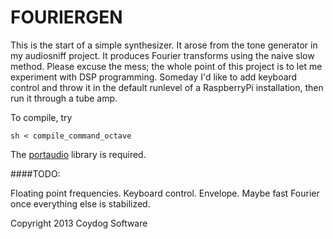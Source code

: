 FOURIERGEN
==========

This is the start of a simple synthesizer. It arose from the tone generator
in my audiosniff project. It produces Fourier transforms using the naive slow
method. Please excuse the mess; the whole point of this project is to let me
experiment with DSP programming. Someday I'd like to add keyboard control and
throw it in the default runlevel of a RaspberryPi installation, then run it
through a tube amp.

To compile, try

	sh < compile_command_octave

The [portaudio](www.portaudio.com) library is required.

####TODO:

Floating point frequencies. Keyboard control. Envelope. Maybe fast Fourier once
everything else is stabilized.

Copyright 2013 Coydog Software
